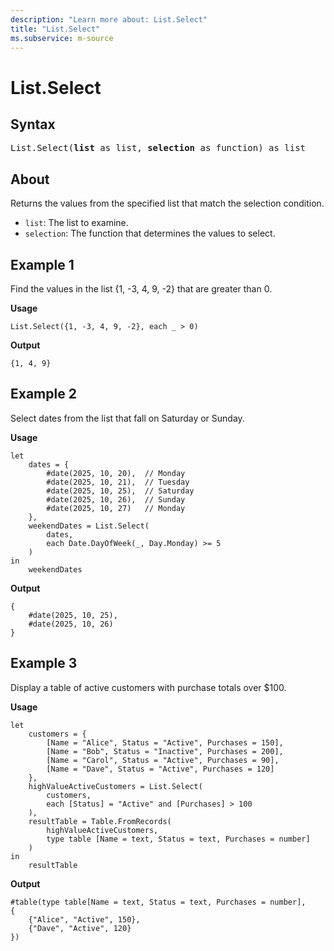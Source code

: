 ```yaml
---
description: "Learn more about: List.Select"
title: "List.Select"
ms.subservice: m-source
---
```

# List.Select

## Syntax

<pre>
List.Select(<b>list</b> as list, <b>selection</b> as function) as list
</pre>
  
## About

Returns the values from the specified list that match the selection condition.

* `list`: The list to examine.
* `selection`: The function that determines the values to select.

## Example 1

Find the values in the list {1, -3, 4, 9, -2} that are greater than 0.

**Usage**

```powerquery-m
List.Select({1, -3, 4, 9, -2}, each _ > 0)
```

**Output**

`{1, 4, 9}`

## Example 2

Select dates from the list that fall on Saturday or Sunday.

**Usage**

```powerquery-m
let
    dates = {
        #date(2025, 10, 20),  // Monday
        #date(2025, 10, 21),  // Tuesday
        #date(2025, 10, 25),  // Saturday
        #date(2025, 10, 26),  // Sunday
        #date(2025, 10, 27)   // Monday
    },
    weekendDates = List.Select(
        dates,
        each Date.DayOfWeek(_, Day.Monday) >= 5
    )
in
    weekendDates
```

**Output**

```powerquery-m
{
    #date(2025, 10, 25),
    #date(2025, 10, 26)
}
```

## Example 3

Display a table of active customers with purchase totals over $100.

**Usage**

```powerquery-m
let
    customers = {
        [Name = "Alice", Status = "Active", Purchases = 150],
        [Name = "Bob", Status = "Inactive", Purchases = 200],
        [Name = "Carol", Status = "Active", Purchases = 90],
        [Name = "Dave", Status = "Active", Purchases = 120]
    },
    highValueActiveCustomers = List.Select(
        customers,
        each [Status] = "Active" and [Purchases] > 100
    ),
    resultTable = Table.FromRecords(
        highValueActiveCustomers,
        type table [Name = text, Status = text, Purchases = number]
    )
in
    resultTable
```

**Output**

```powerquery-m
#table(type table[Name = text, Status = text, Purchases = number],
{
    {"Alice", "Active", 150},
    {"Dave", "Active", 120}
})
```
